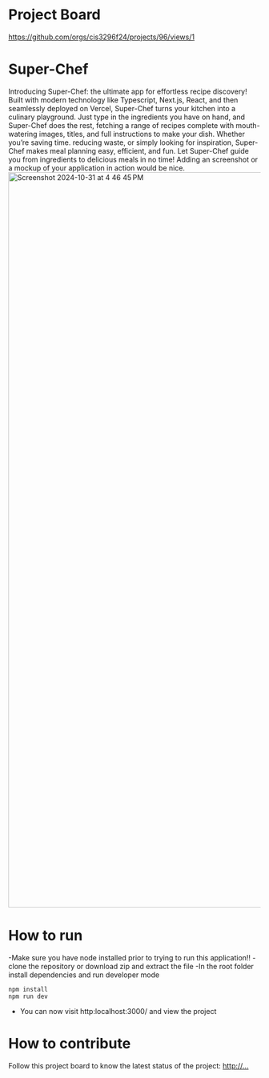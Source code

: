 # Project Board
https://github.com/orgs/cis3296f24/projects/96/views/1

# Super-Chef
Introducing Super-Chef: the ultimate app for effortless recipe discovery! Built with modern technology like Typescript, Next.js, React, and then seamlessly deployed on Vercel, Super-Chef turns your kitchen into a culinary playground. Just type in 
the ingredients you have on hand, and Super-Chef does the rest, fetching a range of recipes complete with mouth-watering images, titles, and full instructions to make your dish. Whether you’re saving time. reducing waste, or simply looking for 
inspiration, Super-Chef makes meal planning easy, efficient, and fun. Let Super-Chef guide you from ingredients to delicious meals in no time!
Adding an screenshot or a mockup of your application in action would be nice.  
<img width="1470" alt="Screenshot 2024-10-31 at 4 46 45 PM" src="https://github.com/user-attachments/assets/6f02178a-916e-412c-a60d-84d56cd785b7">

# How to run
-Make sure you have node installed prior to trying to run this application!!
-clone the repository or download zip and extract the file
-In the root folder install dependencies and run developer mode
```
npm install
npm run dev
```
- You can now visit http:localhost:3000/ and view the project

# How to contribute
Follow this project board to know the latest status of the project: [http://...]([http://...])  


